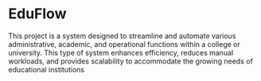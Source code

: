 # EduFlow
This project is a system designed to streamline and automate various administrative, academic, and operational functions within a college or university. This type of system enhances efficiency, reduces manual workloads, and provides scalability to accommodate the growing needs of educational institutions
